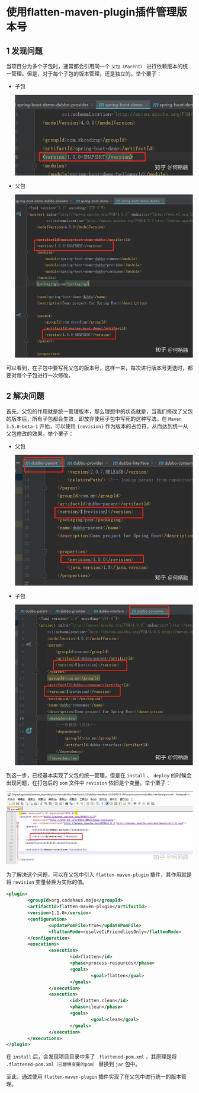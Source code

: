 # 使用flatten-maven-plugin插件管理版本号

## 1 发现问题

当项目分为多个子包时，通常都会引用同一个 `父包（Parent）` 进行依赖版本的统一管理。但是，对于每个子包的版本管理，还是独立的。举个栗子：

* 子包

    ![](../../assets/images/Maven/使用flatten-maven-plugin管理版本号_image_0.png)

* 父包

    ![](../../assets/images/Maven/使用flatten-maven-plugin管理版本号_image_1.png)

可以看到，在子包中要写死父包的版本号，这样一来，每次进行版本号更迭时，都要对每个子包进行一次修改。

## 2 解决问题

首先，父包的作用就是统一管理版本，那么理想中的状态就是，当我们修改了父包的版本后，所有子包都会生效，即放弃使用子包中写死的这种写法。在 `Maven 3.5.0-beta-1` 开始，可以使用 `{revision}` 作为版本的占位符，从而达到统一从父包修改的效果。举个栗子：

* 父包

    ![](../../assets/images/Maven/使用flatten-maven-plugin管理版本号_image_2.png)

* 子包

    ![](../../assets/images/Maven/使用flatten-maven-plugin管理版本号_image_3.png)

到这一步，已经基本实现了父包的统一管理，但是在 `install` 、 `deploy` 的时候会出现问题，在打包后的 `pom` 文件中 `revision` 依旧是个变量。举个栗子：

![](../../assets/images/Maven/使用flatten-maven-plugin管理版本号_image_4.png)

为了解决这个问题，可以在父包中引入 `flatten-maven-plugin` 插件，其作用就是将 `revision` 变量替换为实际的值。

```xml
<plugin>
        <groupId>org.codehaus.mojo</groupId>
        <artifactId>flatten-maven-plugin</artifactId>
        <version>1.1.0</version>
        <configuration>
                <updatePomFile>true</updatePomFile>
                <flattenMode>resolveCiFriendliesOnly</flattenMode>
        </configuration>
        <executions>
                <execution>
                        <id>flatten</id>
                        <phase>process-resources</phase>
                        <goals>
                                <goal>flatten</goal>
                        </goals>
                </execution>
                <execution>
                        <id>flatten.clean</id>
                        <phase>clean</phase>
                        <goals>
                                <goal>clean</goal>
                        </goals>
                </execution>
        </executions>
</plugin>
```

在 `install` 后，会发现项目目录中多了 `.flattened-pom.xml` ，其原理是将 `.flattened-pom.xml（已替换变量的pom）` 替换到 `jar` 包中。

至此，通过使用 `flatten-maven-plugin` 插件实现了在父包中进行统一的版本管理。
